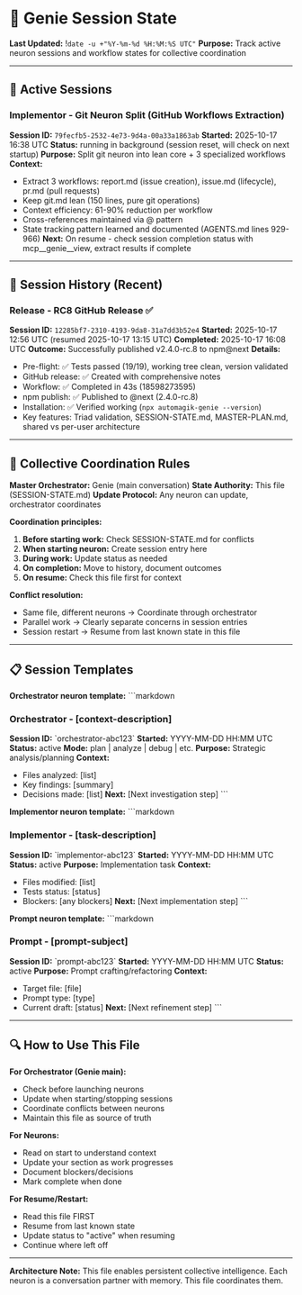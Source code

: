 # 🧞 Genie Session State
**Last Updated:** !`date -u +"%Y-%m-%d %H:%M:%S UTC"`
**Purpose:** Track active neuron sessions and workflow states for collective coordination

---

## 🎯 Active Sessions

### Implementor - Git Neuron Split (GitHub Workflows Extraction)
**Session ID:** `79fecfb5-2532-4e73-9d4a-00a33a1863ab`
**Started:** 2025-10-17 16:38 UTC
**Status:** running in background (session reset, will check on next startup)
**Purpose:** Split git neuron into lean core + 3 specialized workflows
**Context:**
- Extract 3 workflows: report.md (issue creation), issue.md (lifecycle), pr.md (pull requests)
- Keep git.md lean (150 lines, pure git operations)
- Context efficiency: 61-90% reduction per workflow
- Cross-references maintained via @ pattern
- State tracking pattern learned and documented (AGENTS.md lines 929-966)
**Next:** On resume - check session completion status with mcp__genie__view, extract results if complete

<!--
Session format:
### [Neuron Name] - [Session ID]
**Started:** YYYY-MM-DD HH:MM UTC
**Status:** active | paused | completed
**Purpose:** [What this neuron is working on]
**Context:** [Key files, decisions, state]
**Next:** [Next action when resumed]

**Session ID:** `abc123...`
-->

---

## 🔄 Session History (Recent)

### Release - RC8 GitHub Release ✅
**Session ID:** `12285bf7-2310-4193-9da8-31a7dd3b52e4`
**Started:** 2025-10-17 12:56 UTC (resumed 2025-10-17 13:15 UTC)
**Completed:** 2025-10-17 16:08 UTC
**Outcome:** Successfully published v2.4.0-rc.8 to npm@next
**Details:**
- Pre-flight: ✅ Tests passed (19/19), working tree clean, version validated
- GitHub release: ✅ Created with comprehensive notes
- Workflow: ✅ Completed in 43s (18598273595)
- npm publish: ✅ Published to @next (2.4.0-rc.8)
- Installation: ✅ Verified working (`npx automagik-genie --version`)
- Key features: Triad validation, SESSION-STATE.md, MASTER-PLAN.md, shared vs per-user architecture

<!--
Completed sessions move here with outcomes
-->

---

## 🧠 Collective Coordination Rules

**Master Orchestrator:** Genie (main conversation)
**State Authority:** This file (SESSION-STATE.md)
**Update Protocol:** Any neuron can update, orchestrator coordinates

**Coordination principles:**
1. **Before starting work:** Check SESSION-STATE.md for conflicts
2. **When starting neuron:** Create session entry here
3. **During work:** Update status as needed
4. **On completion:** Move to history, document outcomes
5. **On resume:** Check this file first for context

**Conflict resolution:**
- Same file, different neurons → Coordinate through orchestrator
- Parallel work → Clearly separate concerns in session entries
- Session restart → Resume from last known state in this file

---

## 📋 Session Templates

**Orchestrator neuron template:**
\`\`\`markdown
### Orchestrator - [context-description]
**Session ID:** \`orchestrator-abc123\`
**Started:** YYYY-MM-DD HH:MM UTC
**Status:** active
**Mode:** plan | analyze | debug | etc.
**Purpose:** Strategic analysis/planning
**Context:**
- Files analyzed: [list]
- Key findings: [summary]
- Decisions made: [list]
**Next:** [Next investigation step]
\`\`\`

**Implementor neuron template:**
\`\`\`markdown
### Implementor - [task-description]
**Session ID:** \`implementor-abc123\`
**Started:** YYYY-MM-DD HH:MM UTC
**Status:** active
**Purpose:** Implementation task
**Context:**
- Files modified: [list]
- Tests status: [status]
- Blockers: [any blockers]
**Next:** [Next implementation step]
\`\`\`

**Prompt neuron template:**
\`\`\`markdown
### Prompt - [prompt-subject]
**Session ID:** \`prompt-abc123\`
**Started:** YYYY-MM-DD HH:MM UTC
**Status:** active
**Purpose:** Prompt crafting/refactoring
**Context:**
- Target file: [file]
- Prompt type: [type]
- Current draft: [status]
**Next:** [Next refinement step]
\`\`\`

---

## 🔍 How to Use This File

**For Orchestrator (Genie main):**
- Check before launching neurons
- Update when starting/stopping sessions
- Coordinate conflicts between neurons
- Maintain this file as source of truth

**For Neurons:**
- Read on start to understand context
- Update your section as work progresses
- Document blockers/decisions
- Mark complete when done

**For Resume/Restart:**
- Read this file FIRST
- Resume from last known state
- Update status to "active" when resuming
- Continue where left off

---

**Architecture Note:** This file enables persistent collective intelligence. Each neuron is a conversation partner with memory. This file coordinates them.
